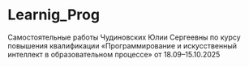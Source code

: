 # Learnig_Prog
Самостоятельные работы Чудиновских Юлии Сергеевны по курсу повышения квалификации «Программирование и искусственный интеллект в образовательном процессе» от 18.09–15.10.2025
